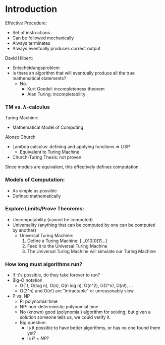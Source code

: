 # Introduction

Effective Procedure:

- Set of instructions
- Can be followed mechanically
- Always terminates
- Always eventually produces correct output


David Hilbert:

- Entscheidungsproblem
- Is there an algorithm that will eventually produce all the true
  mathematical statements?
	- No.
		- Kurt Goedel: incompleteness theorem
		- Alan Turing: incompletability


### TM vs. $\lambda$-calculus

Turing Machine:

- Mathematical Model of Computing

Alonzo Church

- Lambda calculus: defining and applying functions => LISP
	- Equivalent to Turing Machine
- Church-Turing Thesis: not proven

Since models are equivalent, this effectively defines computation.


### Models of Computation:

- As simple as possible
- Defined mathematically


### Explore Limits/Prove Theorems:

- Uncomputability (cannot be computed)
- Universality (anything that can be computed by one can be computed by another)
	- Universal Turing Machine:
		1. Define a Turing Machine: [...010[0]11...]
		2. Feed it to the Universal Turing Machine
		3. The Universal Turing Machine will simulate our Turing Machine


### How long must algorithms run?

- If it's possible, do they take forever to run?
- Big-O notation
	- O(1), O(log n), O(n), O(n log n), O(n^2), O(2^n), O(n!), ...
	- O(2^n) and O(n!) are "intractable" or unreasonably slow
- P vs. NP
	- P: polynomial time
	- NP: non-deterministic polynomial time
	- No (known) good (polynomial) algorithm for solving, but given a
	  solution someone tells us, we could verify it.
	- Big question:
		- Is it possible to have better algorithms, or has no one found
		  them yet?
		- Is $P = NP$?
